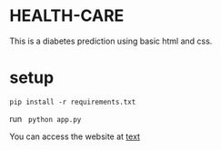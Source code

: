 # HEALTH-CARE

 This is a diabetes prediction using basic html and css.

# setup

`pip install -r requirements.txt`

run ` python app.py`

You can access the website at [text](http://127.0.0.1:5000/)
